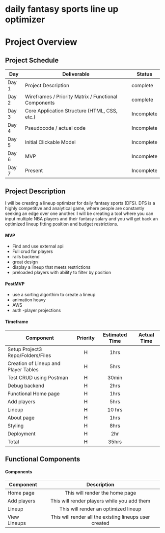 # daily fantasy sports line up optimizer 
# Project Overview

## Project Schedule

|  Day | Deliverable | Status
|---|---| ---|
|Day 1| Project Description | complete
|Day 2| Wireframes / Priority Matrix / Functional Components | complete
|Day 3| Core Application Structure (HTML, CSS, etc.) | Incomplete
|Day 4| Pseudocode / actual code | Incomplete
|Day 5| Initial Clickable Model  | Incomplete
|Day 6| MVP | Incomplete
|Day 7| Present | Incomplete


## Project Description

I will be creating a lineup optimizer for daily fantasy sports (DFS). DFS is a highly competitive and analytical game, where people are constantly seeking an edge over one another. I will be creating a tool where you can input multiple NBA players and their fantasy salary and you will get back an optimized lineup fitting position and budget restrictions.




#### MVP 

- Find and use external api 
- Full crud for players
- rails backend
- great design 
- display a lineup that meets restrictions
- preloaded players with ability to filter by position

#### PostMVP 

- use a sorting algorthim to create a lineup
- animation heavy
- AWS 
- auth
-player projections

#### Timeframe
| Component | Priority | Estimated Time | Actual Time |
| --- | :---: |  :---: | :---: |
| Setup Project3 Repo/Folders/Files | H | 1hrs|  |
| Creation of Lineup and Player Tables | H | 5hrs|  |
| Test CRUD using Postman | H | 30min|  |
| Debug backend | H | 2hrs|  |
| Functional Home page | H | 1hrs|  |
| Add players | H | 5hrs|  |
| Lineup | H | 10 hrs|  |
| About page | H | 1hrs|  |
| Styling | H | 8hrs|   |
| Deployment | H | 2hr|  |
| Total | H | 35hrs|  | 



## Functional Components

#### Components
| Component | Description | 
| --- | :---: |  
| Home page | This will render the home page | 
| Add players | This will render players while you add them | 
| Lineup | This will render an optimized lineup | 
| View Lineups | This will render all the existing lineups user created | 





